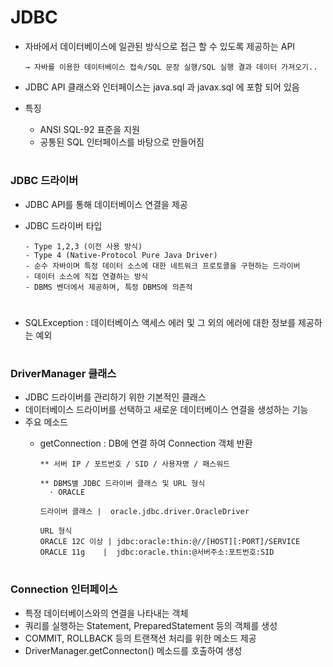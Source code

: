 # JDBC
 - 자바에서 데이터베이스에 일관된 방식으로 접근 할 수 있도록 제공하는 API
 
       → 자바를 이용한 데이터베이스 접속/SQL 문장 실행/SQL 실행 결과 데이터 가져오기..
   
 - JDBC API 클래스와 인터페이스는 java.sql 과 javax.sql 에 포함 되어 있음
 - 특징 
   - ANSI SQL-92 표준을 지원
   - 공통된 SQL 인터페이스를 바탕으로 만들어짐   
#   
### JDBC 드라이버
  - JDBC API를 통해 데이터베이스 연결을 제공 
  - JDBC 드라이버 타입 
  
        - Type 1,2,3 (이전 사용 방식)
        - Type 4 (Native-Protocol Pure Java Driver)
	    - 순수 자바이며 특정 데이터 소스에 대한 네트워크 프로토콜을 구현하는 드라이버 
	    - 데이터 소스에 직접 연결하는 방식
	    - DBMS 벤더에서 제공하며, 특정 DBMS에 의존적
	   
#
###
  - SQLException : 데이터베이스 액세스 에러 및 그 외의 에러에 대한 정보를 제공하는 예외 

#
### DriverManager 클래스
  - JDBC 드라이버를 관리하기 위한 기본적인 클래스
  - 데이터베이스 드라이버를 선택하고 새로운 데이터베이스 연결을 생성하는 기능 
  - 주요 메소드
    - getConnection :  DB에 연결 하여 Connection 객체 반환 
    
          ** 서버 IP / 포트번호 / SID / 사용자명 / 패스워드 	
 
          ** DBMS별 JDBC 드라이버 클래스 및 URL 형식 
            · ORACLE 
	    
	      드라이버 클래스 |  oracle.jdbc.driver.OracleDriver 
	      
	      URL 형식 
	      ORACLE 12C 이상 | jdbc:oracle:thin:@//[HOST][:PORT]/SERVICE 
	      ORACLE 11g    |  jdbc:oracle.thin:@서버주소:포트번호:SID
   
 # 
### Connection 인터페이스
  - 특정 데이터베이스와의 연결을 나타내는 객체 
  - 쿼리를 실행하는 Statement, PreparedStatement 등의 객체를 생성 
  - COMMIT, ROLLBACK 등의 트랜잭션 처리를 위한 메소드 제공 
  - DriverManager.getConnecton() 메소드를 호출하여 생성 
  
